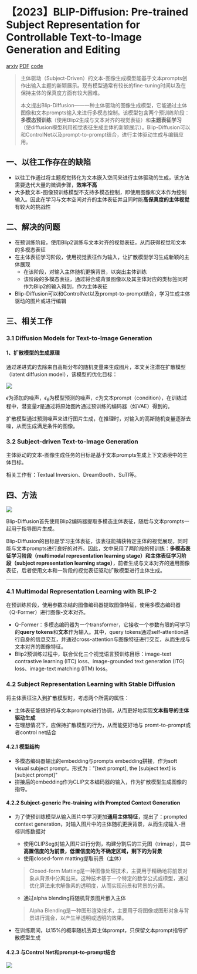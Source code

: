 # 【2023】BLIP-Diffusion: Pre-trained Subject Representation for Controllable Text-to-Image Generation and Editing

[arxiv](https://arxiv.org/pdf/2305.14720.pdf) [PDF](D:\learning\论文\AIGC\【2023】BLIP-Diffusion.pdf) [code](https://github.com/salesforce/LAVIS/tree/main/projects/blip-diffusion) 

> 主体驱动（Subject-Driven）的文本-图像生成模型能基于文本prompts创作出输入主题的新颖展示。现有模型通常有较长的fine-tuning时间以及在保持主体的保真度方面有较大困难。
>
> 本文提出Blip-Diffusion——一种主体驱动的图像生成模型，它能通过主体图像和文本prompts输入来进行多模态控制。该模型包含两个预训练阶段：**多模态预训练**（使用Blip2生成与文本对齐的视觉表征）和**主题表征学习**（使diffusion模型利用视觉表征生成主体的新颖展示）。Blip-Diffusion可以和ControlNet以及prompt-to-prompt结合，进行主体驱动生成与编辑应用。

## 一、以往工作存在的缺陷

- 以往工作通过将主题视觉转化为文本嵌入空间来进行主体驱动的生成，该方法需要迭代大量的微调步骤，**效率不高**
- 大多数文本-图像预训练模型不支持多模态控制，即使用图像和文本作为控制输入。因此在学习与文本空间对齐的主体表征并且同时能**高保真度的主体视觉**有较大的挑战性

## 二、解决的问题

- 在预训练阶段，使用Blip2训练与文本对齐的视觉表征，从而获得视觉和文本的多模态表征
- 在主体表征学习阶段，使用视觉表征作为输入，让扩散模型学习生成新颖的主体展现
    - 在该阶段，对输入主体随机更换背景，以突出主体训练
    - 该阶段的多模态表征，通过将合成背景图像以及其主体对应的类标签同时作为Blip2的输入得到，作为主体表征
- Blip-Diffusion可以和ControlNet以及prompt-to-prompt结合，学习生成主体驱动的图片或进行编辑

## 三、相关工作

### 3.1 Diffusion Models for Text-to-Image Generation

#### 1、扩散模型的生成原理

通过递进式的去除来自高斯分布的随机变量来生成图片，本文关注潜在扩散模型（latent diffusion model），该模型的优化目标：

![](D:\learning\论文\论文笔记\AIGC\BlipDiffusion_1.png)

$\epsilon$为添加的噪声，$\epsilon_{\theta}$为模型预测的噪声，$c$为文本prompt（condition），在训练过程中，潜变量$z$是通过将原始图片通过预训练的编码器（如VAE）得到的。

扩散模型通过预测噪声来进行图片生成，在推理时，对输入的高斯随机变量逐渐去噪，从而生成满足条件的图像。

### 3.2 Subject-driven Text-to-Image Generation

主体驱动的文本-图像生成任务的目标是基于文本prompts生成上下文语境中的主体目标。

相关工作有：Textual Inversion、DreamBooth、SuTI等。

## 四、方法

![](D:\learning\论文\论文笔记\AIGC\BlipDiffusion_2.png)

Blip-Diffusion首先使用Blip2编码器提取多模态主体表征，随后与文本prompts一起用于指导图片生成。

Blip-Diffusion的目标是学习主体表征，该表征能捕获特定主体的视觉展现，同时能与文本prompts进行良好的对齐。因此，文中采用了两阶段的预训练：**多模态表征学习阶段（multimodal representation learning stage）**和**主体表征学习阶段（subject representation learning stage）**，前者生成与文本对齐的通用图像表征，后者使用文本和一阶段的视觉表征驱动扩散模型进行主体生成。

***

### 4.1 Multimodal Representation Learning with BLIP-2

在预训练阶段，使用参数冻结的图像编码器提取图像特征，使用多模态编码器（Q-Former）进行图像-文本对齐。

- Q-Former：多模态编码器为一个transformer，它接收一个参数有限的可学习的**query tokens**和**文本**作为输入。其中，query tokens通过self-attention进行自身的信息交互，并通过cross-attention与图像特征进行交互，从而生成与文本对齐的图像特征。
- Blip2预训练过程中，联合优化三个视觉语言预训练目标：image-text contrastive learning (ITC) loss、image-grounded text generation (ITG) loss、image-text matching (ITM) loss。

### 4.2 Subject Representation Learning with Stable Diffusion

将主体表征注入到扩散模型时，考虑两个所需的属性：

- 主体表征能很好的与文本prompts进行协调，从而更好地实现**文本指导的主体驱动生成**
- 在理想情况下，应保持扩散模型的行为，从而能更好地与 promt-to-prompt或者control net结合

#### 4.2.1 模型结构

- 多模态编码器输出的embedding与prompts embedding拼接，作为soft visual subject prompt。形式为："[text prompt], the [subject text] is [subject prompt]"
- 拼接后的embedding作为CLIP文本编码器的输入，作为扩散模型生成图像的指导。

#### 4.2.2 Subject-generic Pre-training with Prompted Context Generation

- 为了使预训练模型从输入图片中学习更加**通用主体特征**，提出了：prompted context generation，对输入图片中的主体随机更换背景，从而生成输入-目标训练数据对

    - 使用CLIPSeg对输入图片进行分割，构建分割后的三元图（trimap），其中**高置信度的为前景，低置信度的为不确定区域，剩下的为背景**
    - 使用closed-form matting提取前景（主体）

    > Closed-form Matting是一种图像处理技术，主要用于精确地将前景对象从背景中分离出来。这种技术基于一个特定的数学公式或模型，通过优化算法来求解像素的透明度，从而实现前景和背景的分离。

    - 通过alpha blending将随机背景图片嵌入主体

    > Alpha Blending是一种图形渲染技术，主要用于将图像或图形对象与背景进行混合，以产生半透明或透明的效果。

- 在训练期间，以15%的概率随机丢弃主体prompt，只保留文本prompt指导扩散模型生成

#### 4.2.3 与Control Net和prompt-to-prompt结合

![](D:\learning\论文\论文笔记\AIGC\BlipDiffusion_3.png)